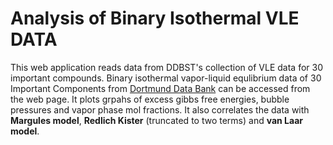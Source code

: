 
# Analysis of Binary Isothermal VLE DATA

This web application reads data from DDBST's collection of VLE data for 30 important compounds.
Binary isothermal vapor-liquid equlibrium data of 30 Important Components from [Dortmund Data Bank](http://www.ddbst.com/en/EED/VLE/VLEindex.php) can be accessed from the web page. It plots grpahs of excess gibbs free energies, bubble pressures and vapor phase mol fractions. It also correlates the data with **Margules model**, **Redlich Kister** (truncated to two terms) and **van Laar model**. 
